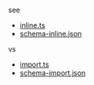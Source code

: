 see
- [inline.ts](https://github.com/alexchexes/ts-jsg-import-vs-inline-repro/blob/master/src/main-inline.ts)
- [schema-inline.json](https://github.com/alexchexes/ts-jsg-import-vs-inline-repro/blob/master/schema-inline.json)

vs

- [import.ts](https://github.com/alexchexes/ts-jsg-import-vs-inline-repro/blob/master/src/main-import.ts)
- [schema-import.json](https://github.com/alexchexes/ts-jsg-import-vs-inline-repro/blob/master/schema-import.json)
